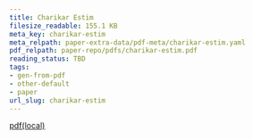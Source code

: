 ```yaml
---
title: Charikar Estim
filesize_readable: 155.1 KB
meta_key: charikar-estim
meta_relpath: paper-extra-data/pdf-meta/charikar-estim.yaml
pdf_relpath: paper-repo/pdfs/charikar-estim.pdf
reading_status: TBD
tags:
- gen-from-pdf
- other-default
- paper
url_slug: charikar-estim
---
```


[pdf(local)](../../paper-repo/pdfs/charikar-estim.pdf)

